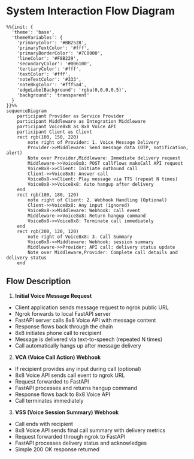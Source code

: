 # System Interaction Flow Diagram

```mermaid
%%{init: {
  'theme': 'base', 
  'themeVariables': {
    'primaryColor': '#BB2528',
    'primaryTextColor': '#fff',
    'primaryBorderColor': '#7C0000',
    'lineColor': '#F8B229',
    'secondaryColor': '#006100',
    'tertiaryColor': '#fff',
    'textColor': '#fff',
    'noteTextColor': '#333',
    'noteBkgColor': '#fff5ad',
    'edgeLabelBackground': 'rgba(0,0,0,0.5)',
    'background': 'transparent'
  }
}}%%
sequenceDiagram
    participant Provider as Service Provider
    participant Middleware as Integration Middleware
    participant Voice8x8 as 8x8 Voice API
    participant Client as Client
    rect rgb(100, 150, 220)
        note right of Provider: 1. Voice Message Delivery
        Provider->>Middleware: Send message data (OTP, notification, alert)
        Note over Provider,Middleware: Immediate delivery request
        Middleware->>Voice8x8: POST callflows makeCall API request
        Voice8x8->>Client: Initiate outbound call
        Client->>Voice8x8: Answer call
        Voice8x8->>Client: Play message via TTS (repeat N times)
        Voice8x8->>Voice8x8: Auto hangup after delivery
    end
    rect rgb(100, 180, 120)
        note right of Client: 2. Webhook Handling (Optional)
        Client->>Voice8x8: Any input (ignored)
        Voice8x8->>Middleware: Webhook: call event
        Middleware->>Voice8x8: Return hangup command
        Voice8x8->>Voice8x8: Terminate call immediately
    end
    rect rgb(200, 120, 120)
        note right of Voice8x8: 3. Call Summary
        Voice8x8->>Middleware: Webhook: session summary
        Middleware->>Provider: API call: delivery status update
        Note over Middleware,Provider: Complete call details and delivery status
    end
```

## Flow Description

1. **Initial Voice Message Request**
  - Client application sends message request to ngrok public URL
  - Ngrok forwards to local FastAPI server
  - FastAPI server calls 8x8 Voice API with message content
  - Response flows back through the chain
  - 8x8 initiates phone call to recipient
  - Message is delivered via text-to-speech (repeated N times)
  - Call automatically hangs up after message delivery

2. **VCA (Voice Call Action) Webhook**
  - If recipient provides any input during call (optional)
  - 8x8 Voice API sends call event to ngrok URL
  - Request forwarded to FastAPI
  - FastAPI processes and returns hangup command
  - Response flows back to 8x8 Voice API
  - Call terminates immediately

3. **VSS (Voice Session Summary) Webhook**
  - Call ends with recipient
  - 8x8 Voice API sends final call summary with delivery metrics
  - Request forwarded through ngrok to FastAPI
  - FastAPI processes delivery status and acknowledges
  - Simple 200 OK response returned
